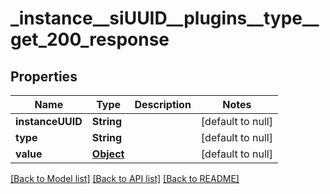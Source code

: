 # _instance__siUUID__plugins__type__get_200_response
## Properties

| Name | Type | Description | Notes |
|------------ | ------------- | ------------- | -------------|
| **instanceUUID** | **String** |  | [default to null] |
| **type** | **String** |  | [default to null] |
| **value** | [**Object**](.md) |  | [default to null] |

[[Back to Model list]](../README.md#documentation-for-models) [[Back to API list]](../README.md#documentation-for-api-endpoints) [[Back to README]](../README.md)

